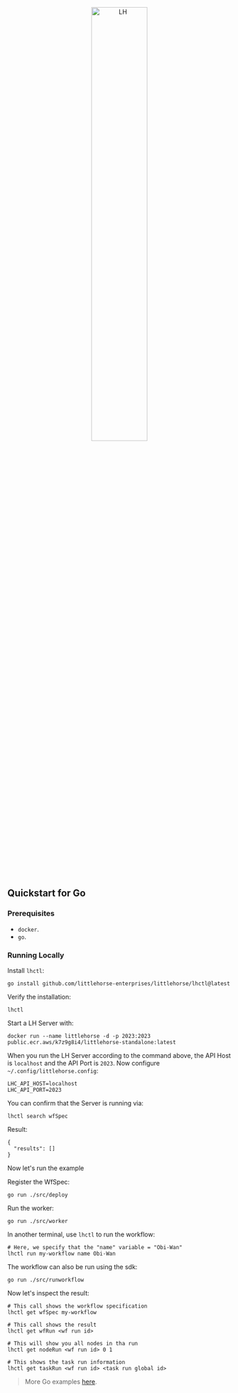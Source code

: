 <p align="center">
<img alt="LH" src="https://littlehorse.dev/img/logo.jpg" width="50%">
</p>


## Quickstart for Go

### Prerequisites

- `docker`.
- `go`.

### Running Locally

Install `lhctl`:

```
go install github.com/littlehorse-enterprises/littlehorse/lhctl@latest
```

Verify the installation:

```
lhctl
```

Start a LH Server with:

```
docker run --name littlehorse -d -p 2023:2023 public.ecr.aws/k7z9g8i4/littlehorse-standalone:latest
```

When you run the LH Server according to the command above, the API Host is `localhost` and the API Port is `2023`.
Now configure `~/.config/littlehorse.config`:

```
LHC_API_HOST=localhost
LHC_API_PORT=2023
```

You can confirm that the Server is running via:

```
lhctl search wfSpec
```

Result:

```
{
  "results": []
}
```

Now let's run the example

Register the WfSpec:

```
go run ./src/deploy
```

Run the worker:

```
go run ./src/worker
```

In another terminal, use `lhctl` to run the workflow:

```
# Here, we specify that the "name" variable = "Obi-Wan"
lhctl run my-workflow name Obi-Wan
```

The workflow can also be run using the sdk:

```
go run ./src/runworkflow
```

Now let's inspect the result:

```
# This call shows the workflow specification
lhctl get wfSpec my-workflow

# This call shows the result
lhctl get wfRun <wf run id>

# This will show you all nodes in tha run
lhctl get nodeRun <wf run id> 0 1

# This shows the task run information
lhctl get taskRun <wf run id> <task run global id>
```

> More Go examples [here](https://github.com/littlehorse-enterprises/littlehorse/tree/master/sdk-go/examples).